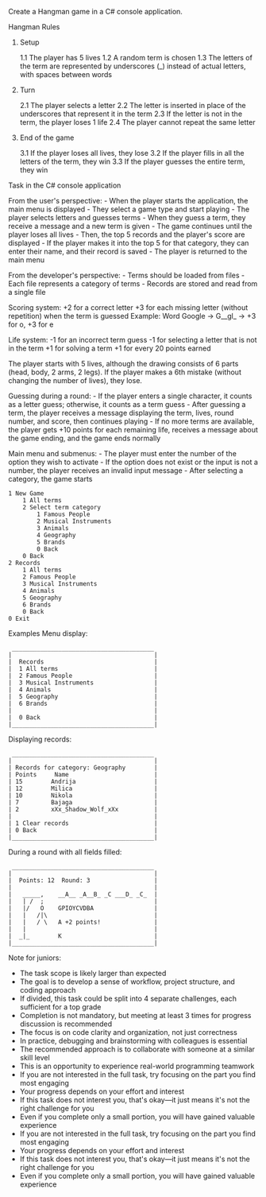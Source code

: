 Create a Hangman game in a C# console application.

Hangman Rules

1. Setup

	1.1 The player has 5 lives
	1.2 A random term is chosen
	1.3 The letters of the term are represented by underscores (_) instead of actual letters, with spaces between words

2. Turn

	2.1 The player selects a letter
	2.2 The letter is inserted in place of the underscores that represent it in the term
	2.3 If the letter is not in the term, the player loses 1 life
	2.4 The player cannot repeat the same letter

3. End of the game

	3.1 If the player loses all lives, they lose
	3.2 If the player fills in all the letters of the term, they win
	3.3 If the player guesses the entire term, they win

Task in the C# console application

From the user's perspective:
	- When the player starts the application, the main menu is displayed
	- They select a game type and start playing
	- The player selects letters and guesses terms
	- When they guess a term, they receive a message and a new term is given
	- The game continues until the player loses all lives
	- Then, the top 5 records and the player's score are displayed
	- If the player makes it into the top 5 for that category, they can enter their name, and their record is saved
	- The player is returned to the main menu

From the developer's perspective:
	- Terms should be loaded from files
	- Each file represents a category of terms
	- Records are stored and read from a single file

Scoring system:
	+2 for a correct letter
	+3 for each missing letter (without repetition) when the term is guessed
	  Example: Word Google -> G__gl_ -> +3 for o, +3 for e

Life system:
	-1 for an incorrect term guess
	-1 for selecting a letter that is not in the term
	+1 for solving a term
	+1 for every 20 points earned

The player starts with 5 lives, although the drawing consists of 6 parts (head, body, 2 arms, 2 legs). If the player makes a 6th mistake (without changing the number of lives), they lose.

Guessing during a round:
	- If the player enters a single character, it counts as a letter guess; otherwise, it counts as a term guess
	- After guessing a term, the player receives a message displaying the term, lives, round number, and score, then continues playing
	- If no more terms are available, the player gets +10 points for each remaining life, receives a message about the game ending, and the game ends normally

Main menu and submenus:
	- The player must enter the number of the option they wish to activate
	- If the option does not exist or the input is not a number, the player receives an invalid input message
	- After selecting a category, the game starts

```
1 New Game
	1 All terms
	2 Select term category
		1 Famous People
		2 Musical Instruments
		3 Animals
		4 Geography
		5 Brands
		0 Back
	0 Back
2 Records
	1 All terms
	2 Famous People
	3 Musical Instruments
	4 Animals
	5 Geography
	6 Brands
	0 Back
0 Exit
```

Examples
Menu display:
```
 ________________________________________
|                                        |
|  Records                               |
|  1 All terms                           |
|  2 Famous People                       |
|  3 Musical Instruments                 |
|  4 Animals                             |
|  5 Geography                           |
|  6 Brands                              |
|                                        |
|  0 Back                                |
|________________________________________|
```

Displaying records:
```
 ________________________________________
|                                        |
| Records for category: Geography        |
| Points     Name                        |
| 15        Andrija                      |
| 12        Milica                       |
| 10        Nikola                       |
| 7         Bajaga                       |
| 2         xXx_Shadow_Wolf_xXx          |
|                                        |
| 1 Clear records                        |
| 0 Back                                 |
|________________________________________|
```

During a round with all fields filled:
```
 ________________________________________
|                                        |
|  Points: 12  Round: 3                  |
|                                        |
|   _____,    __A__ _A__B_ _C ___D_ _C_  |
|   | /  ;                               |
|   |/   O    GPIOYCVDBA                 |
|   |   /|\                              |
|   |   / \   A +2 points!               |
|   |                                    |
|  _|_        K                          |
|________________________________________|
```

Note for juniors:
- The task scope is likely larger than expected
- The goal is to develop a sense of workflow, project structure, and coding approach
- If divided, this task could be split into 4 separate challenges, each sufficient for a top grade
- Completion is not mandatory, but meeting at least 3 times for progress discussion is recommended
- The focus is on code clarity and organization, not just correctness
- In practice, debugging and brainstorming with colleagues is essential
- The recommended approach is to collaborate with someone at a similar skill level
- This is an opportunity to experience real-world programming teamwork
- If you are not interested in the full task, try focusing on the part you find most engaging
- Your progress depends on your effort and interest
- If this task does not interest you, that's okay—it just means it's not the right challenge for you
- Even if you complete only a small portion, you will have gained valuable experience
- If you are not interested in the full task, try focusing on the part you find most engaging
- Your progress depends on your effort and interest
- If this task does not interest you, that's okay—it just means it's not the right challenge for you
- Even if you complete only a small portion, you will have gained valuable experience
